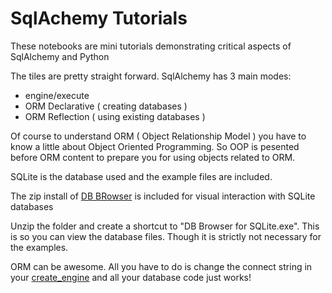 # SqlAchemy Tutorials
These notebooks are mini tutorials demonstrating critical aspects of SqlAlchemy and Python

The tiles are pretty straight forward.  SqlAlchemy has 3 main modes:
- engine/execute
- ORM Declarative ( creating databases )
- ORM Reflection ( using existing databases )

Of course to understand ORM ( Object Relationship Model ) you have to know a little about Object Oriented Programming.  So OOP is pesented before ORM content to prepare you for using objects related to ORM.

SQLite is the database used and the example files are included.

The zip install of [DB BRowser](https://sqlitebrowser.org) is included for visual interaction with SQLite databases

Unzip the folder and create a shortcut to "DB Browser for SQLite.exe".  This is so you can view the database files.  Though it is strictly not necessary for the examples.

ORM can be awesome.  All you have to do is change the connect string in your [create_engine](https://docs.sqlalchemy.org/en/14/core/engines.html) and all your database code just works!
